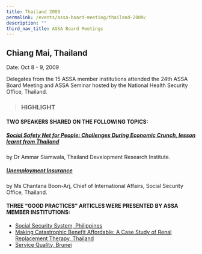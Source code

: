 ```yaml
---
title: Thailand 2009
permalink: /events/assa-board-meeting/thailand-2009/
description: ""
third_nav_title: ASSA Board Meetings
---
```

## Chiang Mai, Thailand
Date: Oct 8 - 9, 2009

Delegates from the 15 ASSA member institutions attended the 24th ASSA Board Meeting and ASSA Seminar hosted by the National Health Security Office, Thailand.


> ### HIGHLIGHT

#### TWO SPEAKERS SHARED ON THE FOLLOWING TOPICS:
##### [Social Safety Net for People: Challenges During Economic Crunch, lesson learnt from Thailand](/files/ASSA%20Board%20Meeting/Thailand%202009/Social%20Safety%20Net%20for%20People%20Challenges%20During%20Economic.pdf)
by Dr Ammar Siamwala, Thailand Development Research Institute.

##### [Unemployment Insurance](/files/ASSA%20Board%20Meeting/Thailand%202009/Unemployment%20Insurance.pdf)
by Ms Chantana Boon-Arj, Chief of International Affairs, Social Security Office, Thailand.

#### THREE “GOOD PRACTICES” ARTICLES WERE PRESENTED BY ASSA MEMBER INSTITUTIONS:
* [Social Security System, Philippines](/files/ASSA%20Board%20Meeting/Thailand%202009/Social%20Security%20System.pdf)
* [Making Catastrophic Benefit Affordable: A Case Study of Renal Replacement Therapy, Thailand](/files/ASSA%20Board%20Meeting/Thailand%202009/Making%20Catastrophic%20Benefit%20Affordable.pdf)
* [Service Quality, Brunei](/files/ASSA%20Board%20Meeting/Thailand%202009/Service%20Quality.pdf)
